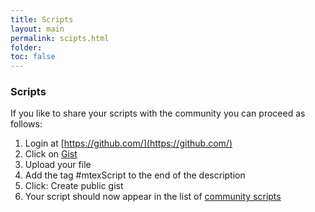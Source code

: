 ```yaml
---
title: Scripts
layout: main
permalink: scipts.html
folder:
toc: false
---
```




### Scripts ###

If you like to share your scripts with the community you can proceed as
follows:

1. Login at [https://github.com/](https://github.com/)
2. Click on [Gist](https://gist.github.com/)
3. Upload your file
4. Add the tag #mtexScript to the end of the description
5. Click: Create public gist
6. Your script should now appear in the list of [community scripts](https://gist.github.com/search?utf8=%E2%9C%93&q=%23mtexScript)
